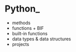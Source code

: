 # Python_
- methods
- functions + BIF
- built-in functions
- data types & data structures
- projects
